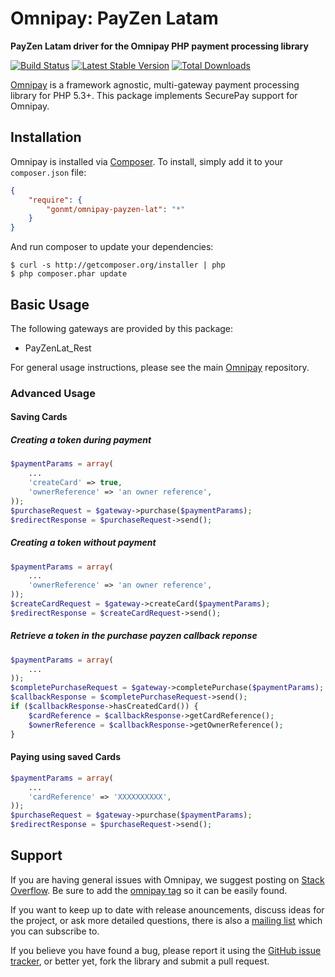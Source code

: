 # Omnipay: PayZen Latam

**PayZen Latam driver for the Omnipay PHP payment processing library**

[![Build Status](https://travis-ci.org/ubitransports/omnipay-payzen.png?branch=master)](https://travis-ci.org/ubitransports/omnipay-payzen)
[![Latest Stable Version](https://poser.pugx.org/ubitransports/omnipay-payzen/version.png)](https://packagist.org/packages/ubitransports/omnipay-payzen)
[![Total Downloads](https://poser.pugx.org/ubitransports/omnipay-payzen/d/total.png)](https://packagist.org/packages/ubitransports/omnipay-payzen)

[Omnipay](https://github.com/omnipay/omnipay) is a framework agnostic, multi-gateway payment
processing library for PHP 5.3+. This package implements SecurePay support for Omnipay.

## Installation

Omnipay is installed via [Composer](http://getcomposer.org/). To install, simply add it
to your `composer.json` file:

```json
{
    "require": {
        "gonmt/omnipay-payzen-lat": "*"
    }
}
```

And run composer to update your dependencies:

    $ curl -s http://getcomposer.org/installer | php
    $ php composer.phar update

## Basic Usage

The following gateways are provided by this package:

* PayZenLat_Rest

For general usage instructions, please see the main [Omnipay](https://github.com/omnipay/omnipay)
repository.

### Advanced Usage

#### Saving Cards

##### Creating a token during payment

```php
$paymentParams = array(
    ...
    'createCard' => true,
    'ownerReference' => 'an owner reference',
));
$purchaseRequest = $gateway->purchase($paymentParams);
$redirectResponse = $purchaseRequest->send();
```

##### Creating a token without payment

```php
$paymentParams = array(
    ...
    'ownerReference' => 'an owner reference',
));
$createCardRequest = $gateway->createCard($paymentParams);
$redirectResponse = $createCardRequest->send();
```

##### Retrieve a token in the purchase payzen callback reponse

```php
$paymentParams = array(
    ...
));
$completePurchaseRequest = $gateway->completePurchase($paymentParams);
$callbackResponse = $completePurchaseRequest->send();
if ($callbackResponse->hasCreatedCard()) {
    $cardReference = $callbackResponse->getCardReference();
    $ownerReference = $callbackResponse->getOwnerReference();
}
```

#### Paying using saved Cards

```php
$paymentParams = array(
    ...
    'cardReference' => 'XXXXXXXXXX',
));
$purchaseRequest = $gateway->purchase($paymentParams);
$redirectResponse = $purchaseRequest->send();
```

## Support

If you are having general issues with Omnipay, we suggest posting on
[Stack Overflow](http://stackoverflow.com/). Be sure to add the
[omnipay tag](http://stackoverflow.com/questions/tagged/omnipay) so it can be easily found.

If you want to keep up to date with release anouncements, discuss ideas for the project,
or ask more detailed questions, there is also a [mailing list](https://groups.google.com/forum/#!forum/omnipay) which
you can subscribe to.

If you believe you have found a bug, please report it using the [GitHub issue tracker](https://github.com/omnipay/securepay/issues),
or better yet, fork the library and submit a pull request.
